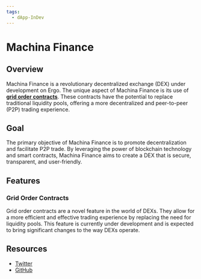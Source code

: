 ```yaml
---
tags:
  - dApp-InDev
---
```


# Machina Finance

## Overview

Machina Finance is a revolutionary decentralized exchange (DEX) under development on Ergo. The unique aspect of Machina Finance is its use of **[grid order contracts](grid_trading.md)**. These contracts have the potential to replace traditional liquidity pools, offering a more decentralized and peer-to-peer (P2P) trading experience.

## Goal

The primary objective of Machina Finance is to promote decentralization and facilitate P2P trade. By leveraging the power of blockchain technology and smart contracts, Machina Finance aims to create a DEX that is secure, transparent, and user-friendly.

## Features

### Grid Order Contracts

Grid order contracts are a novel feature in the world of DEXs. They allow for a more efficient and effective trading experience by replacing the need for liquidity pools. This feature is currently under development and is expected to bring significant changes to the way DEXs operate.

## Resources

- [Twitter](https://twitter.com/MachinaFinance)
- [GitHub](https://github.com/nautls/machina-finance)
